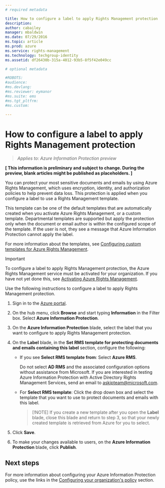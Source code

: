 ```yaml
---
# required metadata

title: How to configure a label to apply Rights Management protection | Azure Rights Management
description:
author: cabailey
manager: mbaldwin
ms.date: 07/29/2016
ms.topic: article
ms.prod: azure
ms.service: rights-management
ms.technology: techgroup-identity
ms.assetid: df26430b-315a-4012-93b5-8f5f42e049cc

# optional metadata

#ROBOTS:
#audience:
#ms.devlang:
#ms.reviewer: eymanor
#ms.suite: ems
#ms.tgt_pltfrm:
#ms.custom:

---
```


# How to configure a label to apply Rights Management protection

>*Applies to: Azure Information Protection preview*

**[ This information is preliminary and subject to change. During the preview, blank articles might be published as placeholders. ]**

You can protect your most sensitive documents and emails by using Azure Rights Management, which uses encryption, identity, and authorization policies to help prevent data loss. This  protection is applied when you configure a label to use a Rights Management template. 

This template can be one of the default templates that are automatically created when you activate Azure Rights Management, or a custom template. Departmental templates are supported but apply the protection only when the document or email author is within the configured scope of the template. If the user is not, they see a message that Azure Information Protection cannot apply the label.

For more information about the templates, see [Configuring custom templates for Azure Rights Management](../deploy-use/configure-custom-templates.md).

> [!IMPORTANT]
> To configure a label to apply Rights Management protection, the Azure Rights Management service must be activated for your organization. If you have not yet done this, see [Activating Azure Rights Management](../deploy-use/activate-service.md).


Use the following instructions to configure a label to apply Rights Management protection.

1. Sign in to the [Azure portal](https://portal.azure.com).
 
2. On the hub menu, click **Browse** and start typing **Information** in the Filter box. Select **Azure Information Protection**.

3. On the **Azure Information Protection** blade, select the label that you want to configure to apply Rights Management protection.

4. On the **Label** blade, in the **Set RMS template for protecting documents and emails containing this label** section, configure the following:

    - If you see **Select RMS template from**: Select **Azure RMS**. 
    
        Do not select **AD RMS** and the associated configuration options without assistance from Microsoft. If you are interested in testing Azure Information Protection with Active Directory Rights Management Services, send an email to askipteam@microsoft.com. 
    
    - For **Select RMS template**: Click the drop down box and select the template that you want to use to protect documents and emails with this label.

        > [!NOTE] If you create a new template after you open the **Label** blade, close this blade and return to step 3, so that your newly created template is retrieved from Azure for you to select.

5. Click **Save**.

6. To make your changes available to users, on the **Azure Information Protection** blade, click **Publish**.

## Next steps

For more information about configuring your Azure Information Protection policy, use the links in the [Configuring your organization's policy](configure-policy.md#configuring-your-organization-s-policy) section.  
